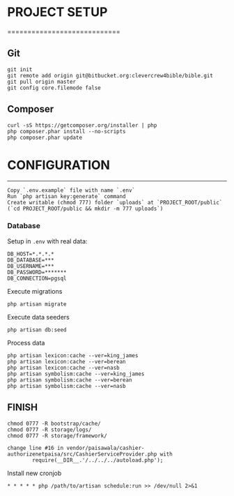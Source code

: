 # PROJECT SETUP
============================

## Git

~~~
git init
git remote add origin git@bitbucket.org:clevercrew4bible/bible.git
git pull origin master
git config core.filemode false
~~~

## Composer

~~~
curl -sS https://getcomposer.org/installer | php
php composer.phar install --no-scripts
php composer.phar update
~~~


# CONFIGURATION
---------------

~~~
Copy `.env.example` file with name `.env`
Run `php artisan key:generate` command
Create writable (chmod 777) folder `uploads` at `PROJECT_ROOT/public` (`cd PROJECT_ROOT/public && mkdir -m 777 uploads`)
~~~

### Database

Setup in `.env` with real data:


```
DB_HOST=*.*.*.*
DB_DATABASE=***
DB_USERNAME=***
DB_PASSWORD=*******
DB_CONNECTION=pgsql

```

Execute migrations
~~~
php artisan migrate
~~~

Execute data seeders 
~~~
php artisan db:seed
~~~

Process data
~~~
php artisan lexicon:cache --ver=king_james
php artisan lexicon:cache --ver=berean
php artisan lexicon:cache --ver=nasb
php artisan symbolism:cache --ver=king_james
php artisan symbolism:cache --ver=berean
php artisan symbolism:cache --ver=nasb
~~~

FINISH
----------------
~~~
chmod 0777 -R bootstrap/cache/
chmod 0777 -R storage/logs/
chmod 0777 -R storage/framework/
~~~

~~~
change line #16 in vendor/paisawala/cashier-authorizenetpaisa/src/CashierServiceProvider.php with
        require(__DIR__.'/../../../autoload.php');
~~~

Install new cronjob
~~~
* * * * * php /path/to/artisan schedule:run >> /dev/null 2>&1
~~~